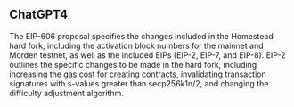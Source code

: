 ## ChatGPT4

The EIP-606 proposal specifies the changes included in the Homestead hard fork, including the activation block numbers for the mainnet and Morden testnet, as well as the included EIPs (EIP-2, EIP-7, and EIP-8). EIP-2 outlines the specific changes to be made in the hard fork, including increasing the gas cost for creating contracts, invalidating transaction signatures with s-values greater than secp256k1n/2, and changing the difficulty adjustment algorithm.
